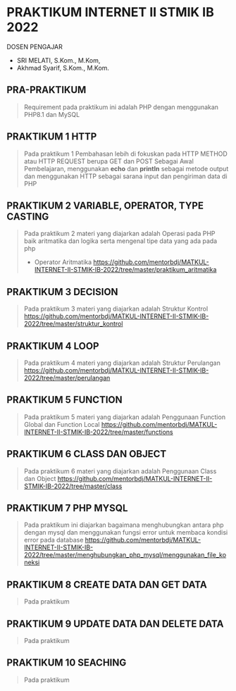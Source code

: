 # PRAKTIKUM INTERNET II STMIK IB 2022
  DOSEN PENGAJAR 
  - SRI MELATI, S.Kom., M.Kom, 
  - Akhmad Syarif, S.Kom., M.Kom.

## PRA-PRAKTIKUM
> Requirement pada praktikum ini adalah PHP dengan menggunakan PHP8.1 dan MySQL

## PRAKTIKUM 1 HTTP
> Pada praktikum 1 Pembahasan lebih di fokuskan pada HTTP METHOD atau HTTP REQUEST berupa GET dan POST Sebagai Awal Pembelajaran, menggunakan **echo** dan **println** sebagai metode output dan menggunakan HTTP sebagai sarana input dan pengiriman data di PHP

## PRAKTIKUM 2 VARIABLE, OPERATOR, TYPE CASTING
> Pada praktikum 2 materi yang diajarkan adalah Operasi pada PHP baik aritmatika dan logika serta mengenal tipe data yang ada pada php
> - Operator Aritmatika https://github.com/mentorbdj/MATKUL-INTERNET-II-STMIK-IB-2022/tree/master/praktikum_aritmatika

## PRAKTIKUM 3 DECISION 
> Pada praktikum 3 materi yang diajarkan adalah Struktur Kontrol https://github.com/mentorbdj/MATKUL-INTERNET-II-STMIK-IB-2022/tree/master/struktur_kontrol

## PRAKTIKUM 4 LOOP
> Pada praktikum 4 materi yang diajarkan adalah Struktur Perulangan https://github.com/mentorbdj/MATKUL-INTERNET-II-STMIK-IB-2022/tree/master/perulangan

## PRAKTIKUM 5 FUNCTION
> Pada praktikum 5 materi yang diajarkan adalah Penggunaan Function Global dan Function Local https://github.com/mentorbdj/MATKUL-INTERNET-II-STMIK-IB-2022/tree/master/functions

## PRAKTIKUM 6 CLASS DAN OBJECT
> Pada praktikum 6 materi yang diajarkan adalah Penggunaan Class dan Object https://github.com/mentorbdj/MATKUL-INTERNET-II-STMIK-IB-2022/tree/master/class

## PRAKTIKUM 7 PHP MYSQL
> Pada praktikum ini diajarkan bagaimana menghubungkan antara php dengan mysql dan menggunakan fungsi error untuk membaca kondisi error pada database https://github.com/mentorbdj/MATKUL-INTERNET-II-STMIK-IB-2022/tree/master/menghubungkan_php_mysql/menggunakan_file_koneksi

## PRAKTIKUM 8 CREATE DATA DAN GET DATA
> Pada praktikum

## PRAKTIKUM 9 UPDATE DATA DAN DELETE DATA
> Pada praktikum

## PRAKTIKUM 10 SEACHING
> Pada praktikum
